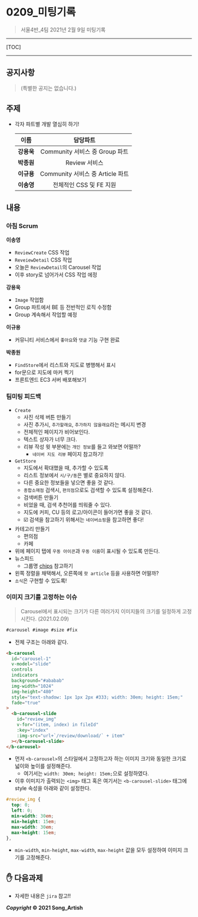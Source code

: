 # 0209_미팅기록

> 서울4반_4팀 2021년 2월 9일 미팅기록

---

[TOC]

---



## 공지사항

> (특별한 공지는 없습니다.)



## 주제

- 각자 파트별 개발 열심히 하기!

  |    이름    |             담당파트             |
  | :--------: | :------------------------------: |
  | **강용욱** |  Community 서비스 중 Group 파트  |
  | **박종원** |          Review 서비스           |
  | **이규용** | Community 서비스 중 Article 파트 |
  | **이송영** |     전체적인 CSS 및 FE 지원      |




## 내용

### 아침 Scrum

**이송영**

- `ReviewCreate` CSS 작업
- `ReveiewDetail` CSS 작업
- 오늘은 `ReviewDetail`의 Carousel 작업
- 이후 story로 넘어가서 CSS 작업 에정

**강용욱**

- `Image` 작업함
- Group 파트에서 BE 등 전반적인 로직 수정함
- Group 계속해서 작업할 예정

**이규용**

- 커뮤니티 서비스에서 `좋아요`와 `댓글` 기능 구현 완료

**박종원**

- `FindStore`에서 리스트와 지도로 병행해서 표시
- for문으로 지도에 마커 찍기
- 프론트엔드 EC3 서버 배포해보기



### 팀미팅 피드백

- `Create`
  - 사진 삭제 버튼 만들기
  - 사진 추가시, `추가할래요`, `추가하지 않을래요`라는 메시지 변경
  - 전체적인 페이지가 비어보인다.
  - 텍스트 상자가 너무 크다.
  - 리뷰 작성 윗 부분에는 `개인 정보`를 들고 와보면 어떨까?
    - `네이버 지도 리뷰` 페이지 참고하기!
- `GetStore`
  - 지도에서 확대했을 때, 추가할 수 있도록
  - 리스트 정보에서 `시/구/동`은 별로 중요하지 않다.
  - 다른 중요한 정보들을 넣으면 좋을 것  같다.
  - `종합소매점` 검색시, `편의점`으로도 검색할 수 있도록 설정해준다.
  - 검색버튼 만들기
  - 비었을 때, 검색 추천어를 띄워줄 수 있다.
  - 지도에 커피, CU 등의 로고/아이콘이 들어가면 좋을 것 같다.
  - :ballot_box_with_check: 검색을 참고하기 위해서는 `네이버쇼핑`을 참고하면 좋다!
- 카테고리 만들기
  - 편의점
  - 카페
- 위에 페이지 탭에 `우동 아이콘`과 `우동 이름`이 표시될 수 있도록 만든다.
- 뉴스피드
  - 그룹명 [chips](chips) 참고하기
- 왼쪽 정렬을 채택해서, 오른쪽에 `핫 article`  등을 사용하면 어떨까?
- `소식`은 구현할 수 있도록!



### 이미지 크기를 고정하는 이슈

> Carousel에서 표시되는 크기가 다른 여러가지 이미지들의 크기를 일정하게 고정시킨다. (2021.02.09)

```markdown
#carousel #image #size #fix
```

- 전체 구조는 아래와 같다.

```html
<b-carousel
  id="carousel-1"
  v-model="slide"
  controls
  indicators
  background="#ababab"
  img-width="1024"
  img-height="480"
  style="text-shadow: 1px 1px 2px #333; width: 30em; height: 15em;"
  fade="true"
>
  <b-carousel-slide
    id="review_img"
    v-for="(item, index) in fileId"
    :key="index"   
    :img-src="url+`/review/download/` + item" 
  ></b-carousel-slide>
</b-carousel>
```

- 먼저 `<b-carousel>`의 스타일에서 고정하고자 하는 이미지 크기와 동일한 크기로 넓이와 높이를 설정해준다.
  - 여기서는 `width: 30em; height: 15em;`으로 설정하였다.
- 이후 이미지가 출력되는 `<img>` 태그 혹은 여기서는 `<b-carousel-slide>` 태그에 style 속성을 아래와 같이 설정한다.

```css
#review_img {
  top: 0;
  left: 0;
  min-width: 30em;
  min-height: 15em;
  max-width: 30em;
  max-height: 15em;
},
```

- `min-width`, `min-height`, `max-width`, `max-height` 값을 모두 설정하여 이미지 크기를 고정해준다.



## :hand: 다음과제

- 자세한 내용은 `jira` 참고!!



***Copyright* © 2021 Song_Artish**